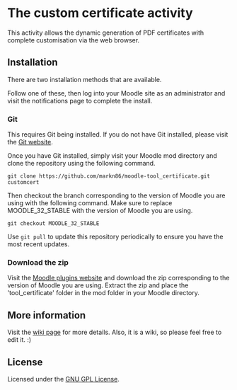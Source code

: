 # The custom certificate activity

This activity allows the dynamic generation of PDF certificates with complete customisation via the web browser.

## Installation

There are two installation methods that are available. 

Follow one of these, then log into your Moodle site as an administrator and visit the notifications page to complete the install.

### Git

This requires Git being installed. If you do not have Git installed, please visit the [Git website](https://git-scm.com/downloads "Git website").

Once you have Git installed, simply visit your Moodle mod directory and clone the repository using the following command.

```
git clone https://github.com/markn86/moodle-tool_certificate.git customcert
```

Then checkout the branch corresponding to the version of Moodle you are using with the following command. Make sure to replace MOODLE_32_STABLE with the version of Moodle you are using.

```
git checkout MOODLE_32_STABLE
```

Use `git pull` to update this repository periodically to ensure you have the most recent updates.

### Download the zip

Visit the [Moodle plugins website](https://moodle.org/plugins/tool_certificate "Moodle plugins website") and download the zip corresponding to the version of Moodle you are using. Extract the zip and place the 'tool_certificate' folder in the mod folder in your Moodle directory.

## More information

Visit the [wiki page](https://docs.moodle.org/en/Custom_certificate_module "Wiki page") for more details. Also, it is a wiki, so please feel free to edit it. :)

## License

Licensed under the [GNU GPL License](http://www.gnu.org/copyleft/gpl.html).